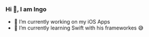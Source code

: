 ### Hi 👋, I am Ingo
- 🔭 I’m currently working on my iOS Apps
- 🌱 I’m currently learning Swift with his frameworkes 😅
